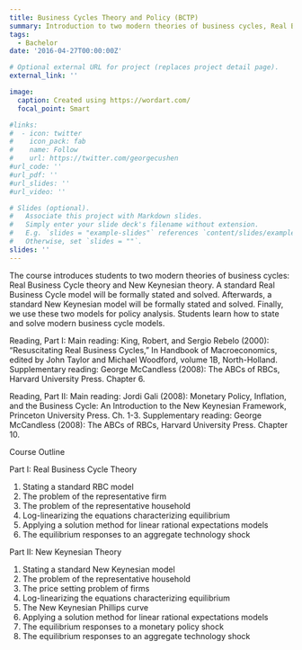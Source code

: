 ```yaml
---
title: Business Cycles Theory and Policy (BCTP)
summary: Introduction to two modern theories of business cycles, Real Business Cycle theory and New Keynesian theory.
tags:
  - Bachelor
date: '2016-04-27T00:00:00Z'

# Optional external URL for project (replaces project detail page).
external_link: ''

image:
  caption: Created using https://wordart.com/
  focal_point: Smart

#links:
#  - icon: twitter
#    icon_pack: fab
#    name: Follow
#    url: https://twitter.com/georgecushen
#url_code: ''
#url_pdf: ''
#url_slides: ''
#url_video: ''

# Slides (optional).
#   Associate this project with Markdown slides.
#   Simply enter your slide deck's filename without extension.
#   E.g. `slides = "example-slides"` references `content/slides/example-slides.md`.
#   Otherwise, set `slides = ""`.
slides: ''
---
```


The course introduces students to two modern theories of business cycles: Real Business Cycle theory and New Keynesian theory. A standard Real Business Cycle model will be formally stated and solved. Afterwards, a standard New Keynesian model will be formally stated and solved. Finally, we use these two models for policy analysis. Students learn how to state and solve modern business cycle models.


Reading, Part I: 
Main reading: King, Robert, and Sergio Rebelo (2000): “Resuscitating Real Business
Cycles,” In Handbook of Macroeconomics, edited by John Taylor and Michael
Woodford, volume 1B, North-Holland.
Supplementary reading: George McCandless (2008): The ABCs of RBCs, Harvard University Press. Chapter 6.


Reading, Part II: 
Main reading: Jordi Gali (2008): Monetary Policy, Inflation, and the Business Cycle:
An Introduction to the New Keynesian Framework, Princeton University Press. Ch. 1-3.
Supplementary reading: George McCandless (2008): The ABCs of RBCs, Harvard University Press. Chapter 10.


Course Outline

Part I: Real Business Cycle Theory
1. Stating a standard RBC model
2. The problem of the representative firm
3. The problem of the representative household
4. Log-linearizing the equations characterizing equilibrium
5. Applying a solution method for linear rational expectations models
6. The equilibrium responses to an aggregate technology shock

Part II: New Keynesian Theory
1. Stating a standard New Keynesian model
2. The problem of the representative household
3. The price setting problem of firms
4. Log-linearizing the equations characterizing equilibrium
5. The New Keynesian Phillips curve
6. Applying a solution method for linear rational expectations models
7. The equilibrium responses to a monetary policy shock
8. The equilibrium responses to an aggregate technology shock


